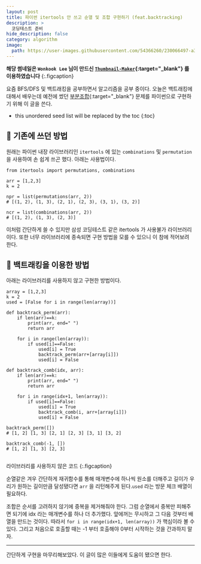 ```yaml
---
layout: post
title: 파이썬 itertools 안 쓰고 순열 및 조합 구현하기 (feat.backtracking)
description: >
  코딩테스트 준비
hide_description: false
category: algorithm
image:
  path: https://user-images.githubusercontent.com/54366260/230066497-a3b0495c-e56d-44da-861d-7ec26b78dded.png
---
```


**해당 썸네일은 `Wonkook Lee` 님이 만드신 [`Thumbnail-Maker`](https://wonkooklee.github.io/thumbnail_maker/){:target="_blank"} 를 이용하였습니다**
{:.figcaption}

요즘 BFS/DFS 및 백트래킹을 공부하면서 알고리즘을 공부 중이다. 오늘은 백트래킹에 대해서 배우는데 예전에 썼던 
[부분조합](https://jungsiroo.github.io/algorithm/2021-12-29-subset/){:target="_blank"} 문제를 파이썬으로 구현하기 위해 이 글을 쓴다.


* this unordered seed list will be replaced by the toc
{:toc}

## 🔌 기존에 쓰던 방법

원래는 파이썬 내장 라이브러리인 `itertools` 에 있는 `combinations` 및 `permutation` 을 사용하여 손 쉽게 쓰곤 했다. 아래는 사용법이다.

<pre><code class="python">from itertools import permutations, combinations

arr = [1,2,3]
k = 2

npr = list(permutations(arr, 2))
# [(1, 2), (1, 3), (2, 1), (2, 3), (3, 1), (3, 2)]

ncr = list(combinations(arr, 2))
# [(1, 2), (1, 3), (2, 3)]
</code></pre>

이처럼 간단하게 쓸 수 있지만 삼성 코딩테스트 같은 itertools 가 사용불가 라이브러리이다. 또한 너무 라이브러리에 종속되면 구현 방법을 모를 수 있으니 이 참에 적어보려 한다.

## 🚀 백트래킹을 이용한 방법

아래는 라이브러리를 사용하지 않고 구현한 방법이다.

<pre><code class="python">array = [1,2,3]
k = 2
used = [False for i in range(len(array))]

def backtrack_perm(arr):
    if len(arr)==k:
        print(arr, end=" ")
        return arr

    for i in range(len(array)):
        if used[i]==False:
            used[i] = True
            backtrack_perm(arr+[array[i]])
            used[i] = False

def backtrack_comb(idx, arr):
    if len(arr)==k:
        print(arr, end=" ")
        return arr

    for i in range(idx+1, len(array)):
        if used[i]==False:
            used[i] = True
            backtrack_comb(i, arr+[array[i]])
            used[i] = False

backtrack_perm([])
# [1, 2] [1, 3] [2, 1] [2, 3] [3, 1] [3, 2]

backtrack_comb(-1, [])
# [1, 2] [1, 3] [2, 3] 

</code></pre>

라이브러리를 사용하지 않은 코드
{:.figcaption}

순열같은 겨우 간단하게 재귀함수를 통해 매개변수에 하나씩 원소를 더해주고 길이가 우리가 원하는 길이만큼 달성됐다면 `arr` 을 리턴해주게 된다.`used` 라는 방문 체크 배열이 필요하다. 

조합은 순서를 고려하지 않기에 중복을 제거해줘야 한다. 그럼 순열에서 중복만 피해주면 되기에 idx 라는 매개변수를 하나 더 추가했다. 앞에꺼는 무시하고 그 다음 것부터 배열을 만드는 것이다. 따라서
`for i in range(idx+1, len(array))` 가 핵심이라 볼 수 있다. 그리고 처음으로 호출할 때는 -1 부터 호출해야 0부터 시작하는 것을 간과하지 말자.

---

간단하게 구현을 마무리해보았다. 이 글이 많은 이들에게 도움이 됐으면 한다.
